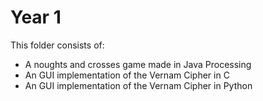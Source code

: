 # Year 1
This folder consists of:
* A noughts and crosses game made in Java Processing
* An GUI implementation of the Vernam Cipher in C
* An GUI implementation of the Vernam Cipher in Python
